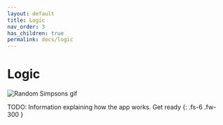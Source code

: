 ```yaml
---
layout: default
title: Logic
nav_order: 3
has_children: true
permalink: docs/logic
---
```


# Logic

![Random Simpsons gif](https://i.pinimg.com/originals/ae/1d/91/ae1d918d1ad99bca18d890403c54fd54.gif)

TODO: Information explaining how the app works. Get ready
{: .fs-6 .fw-300 }